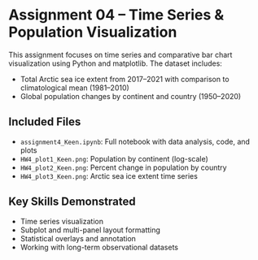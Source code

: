 # Assignment 04 – Time Series & Population Visualization

This assignment focuses on time series and comparative bar chart visualization using Python and matplotlib. The dataset includes:

- Total Arctic sea ice extent from 2017–2021 with comparison to climatological mean (1981–2010)
- Global population changes by continent and country (1950–2020)

## Included Files
- `assignment4_Keen.ipynb`: Full notebook with data analysis, code, and plots
- `HW4_plot1_Keen.png`: Population by continent (log-scale)
- `HW4_plot2_Keen.png`: Percent change in population by country
- `HW4_plot3_Keen.png`: Arctic sea ice extent time series

## Key Skills Demonstrated
- Time series visualization
- Subplot and multi-panel layout formatting
- Statistical overlays and annotation
- Working with long-term observational datasets

